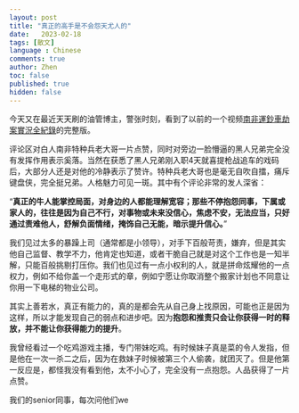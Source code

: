 ```yaml
---
layout: post
title: "真正的高手是不会怨天尤人的"
date:   2023-02-18
tags: [散文]
language : Chinese
comments: true
author: Zhen
toc: false
published: true
hidden: false
---
```

今天又在最近天天刷的油管博主，警张时刻，看到了以前的一个视频[南非運鈔車劫案實況全紀錄](https://www.youtube.com/watch?v=UlP7JXGWH7Y)的完整版。<!-- more -->

评论区对白人南非特种兵老大哥一片点赞，同时对旁边一脸懵逼的黑人兄弟完全没有发挥作用表示奚落。当然在获悉了黑人兄弟刚入职4天就喜提枪战追车的戏码后，大部分人还是对他的冷静表示了赞许。特种兵老大哥也是毫无自吹自擂，痛斥键盘侠，完全挺兄弟。人格魅力可见一斑。其中有个评论非常的发人深省：

“**真正的牛人能掌控局面，对身边的人都能理解宽容；那些不停抱怨同事，下属或家人的，往往是因为自己不行，对事物或未来没信心，焦虑不安，无法应当，只好通过责难他人，舒解负面情绪，掩饰自己无能，暗示提升信心。**”

我们见过太多的暴躁上司（通常都是小领导），对手下百般苛责，嫌弃，但是其实他自己监督、教学不力，他肯定也知道，或者干脆自己就是对这个工作也是一知半解，只能百般挑剔打压你。我们也见过有一点小权利的人，就是拼命炫耀他的一点权力，例如不给你盖一个走形式的章，例如宁愿让你取消整个搬家计划也不同意让你用一下电梯的物业公司。

其实上善若水，真正有能力的，真的是都会先从自己身上找原因，可能也正是因为这样，所以才能发现自己的弱点和进步吧。因为**抱怨和推责只会让你获得一时的释放，并不能让你获得能力的提升**。

我曾经看过一个吃鸡游戏主播，专门带妹吃鸡。有时候妹子真是菜的令人发指，但是他在一次一杀二之后，因为在救妹子时候被第三个人偷袭，就团灭了。但是他第一反应是，都怪我没有看到他，太不小心了，完全没有一点抱怨。人品获得了一片点赞。

我们的senior同事，每次问他们we

<!--stackedit_data:
eyJoaXN0b3J5IjpbMTgzNDk3MTk5Nl19
-->
